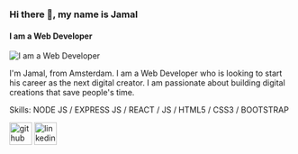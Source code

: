 ### Hi there 👋,  my name is Jamal

#### I am a Web Developer

![I am a Web Developer](https://thumbs.dreamstime.com/b/cartoon-web-developer-programming-working-concept-flat-vector-101915388.jpg)

I'm Jamal, from Amsterdam. I am a Web Developer who is looking to start his career as the next digital creator. I am passionate about building digital creations that save people's time.



Skills: NODE JS / EXPRESS JS / REACT / JS / HTML5 / CSS3 / BOOTSTRAP



[<img src='https://cdn.jsdelivr.net/npm/simple-icons@3.0.1/icons/github.svg' alt='github' height='40'>](https://github.com/https://github.com/jamal-nasser)  [<img src='https://cdn.jsdelivr.net/npm/simple-icons@3.0.1/icons/linkedin.svg' alt='linkedin' height='40'>](https://www.linkedin.com/in/https://www.linkedin.com/in/jamal-nasser//)  





<!--
**jamal-nasser/jamal-nasser** is a ✨ _special_ ✨ repository because its `README.md` (this file) appears on your GitHub profile.

Here are some ideas to get you started:

- 🔭 I’m currently working on ...
- 🌱 I’m currently learning ...
- 👯 I’m looking to collaborate on ...
- 🤔 I’m looking for help with ...
- 💬 Ask me about ...
- 📫 How to reach me: ...
- 😄 Pronouns: ...
- ⚡ Fun fact: ...
-->
